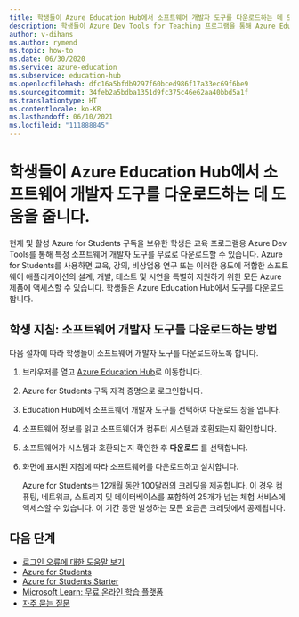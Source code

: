 ```yaml
---
title: 학생들이 Azure Education Hub에서 소프트웨어 개발자 도구를 다운로드하는 데 도움을 줍니다.
description: 학생들이 Azure Dev Tools for Teaching 프로그램을 통해 Azure Education Hub에서 소프트웨어 개발자 도구를 다운로드하는 데 도움을 줍니다.
author: v-dihans
ms.author: rymend
ms.topic: how-to
ms.date: 06/30/2020
ms.service: azure-education
ms.subservice: education-hub
ms.openlocfilehash: dfc16a5bfdb9297f60bced986f17a33ec69f6be9
ms.sourcegitcommit: 34feb2a5bdba1351d9fc375c46e62aa40bbd5a1f
ms.translationtype: HT
ms.contentlocale: ko-KR
ms.lasthandoff: 06/10/2021
ms.locfileid: "111888845"
---
```

# <a name="help-students-download-software-developer-tools-from-the-azure-education-hub"></a>학생들이 Azure Education Hub에서 소프트웨어 개발자 도구를 다운로드하는 데 도움을 줍니다.

현재 및 활성 Azure for Students 구독을 보유한 학생은 교육 프로그램용 Azure Dev Tools를 통해 특정 소프트웨어 개발자 도구를 무료로 다운로드할 수 있습니다. Azure for Students를 사용하면 교육, 강의, 비상업용 연구 또는 이러한 용도에 적합한 소프트웨어 애플리케이션의 설계, 개발, 테스트 및 시연을 특별히 지원하기 위한 모든 Azure 제품에 액세스할 수 있습니다. 학생들은 Azure Education Hub에서 도구를 다운로드합니다.

## <a name="instructions-for-students-how-to-download-software-developer-tools"></a>학생 지침: 소프트웨어 개발자 도구를 다운로드하는 방법

다음 절차에 따라 학생들이 소프트웨어 개발자 도구를 다운로드하도록 합니다.

1. 브라우저를 열고 [Azure Education Hub](https://ms.portal.azure.com/#blade/Microsoft_Azure_Education/EducationMenuBlade/software)로 이동합니다.
1. Azure for Students 구독 자격 증명으로 로그인합니다.
1. Education Hub에서 소프트웨어 개발자 도구를 선택하여 다운로드 창을 엽니다.
1. 소프트웨어 정보를 읽고 소프트웨어가 컴퓨터 시스템과 호환되는지 확인합니다.
1. 소프트웨어가 시스템과 호환되는지 확인한 후 **다운로드** 를 선택합니다.
1. 화면에 표시된 지침에 따라 소프트웨어를 다운로드하고 설치합니다.

   Azure for Students는 12개월 동안 100달러의 크레딧을 제공합니다. 이 경우 컴퓨팅, 네트워크, 스토리지 및 데이터베이스를 포함하여 25개가 넘는 체험 서비스에 액세스할 수 있습니다. 이 기간 동안 발생하는 모든 요금은 크레딧에서 공제됩니다. 


## <a name="next-steps"></a>다음 단계
- [로그인 오류에 대한 도움말 보기](troubleshoot-login.md)
- [Azure for Students](azure-students-program.md)
- [Azure for Students Starter](azure-students-starter-program.md)
- [Microsoft Learn: 무료 온라인 학습 플랫폼](/learn/)
- [자주 묻는 질문](/azure/education-hub/azure-dev-tools-teaching/program-faq#azure-for-students)